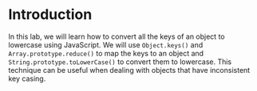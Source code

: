 # Introduction

In this lab, we will learn how to convert all the keys of an object to lowercase using JavaScript. We will use `Object.keys()` and `Array.prototype.reduce()` to map the keys to an object and `String.prototype.toLowerCase()` to convert them to lowercase. This technique can be useful when dealing with objects that have inconsistent key casing.
